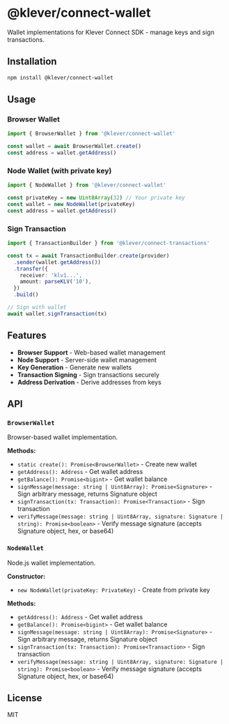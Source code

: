# @klever/connect-wallet

Wallet implementations for Klever Connect SDK - manage keys and sign transactions.

## Installation

```bash
npm install @klever/connect-wallet
```

## Usage

### Browser Wallet

```typescript
import { BrowserWallet } from '@klever/connect-wallet'

const wallet = await BrowserWallet.create()
const address = wallet.getAddress()
```

### Node Wallet (with private key)

```typescript
import { NodeWallet } from '@klever/connect-wallet'

const privateKey = new Uint8Array(32) // Your private key
const wallet = new NodeWallet(privateKey)
const address = wallet.getAddress()
```

### Sign Transaction

```typescript
import { TransactionBuilder } from '@klever/connect-transactions'

const tx = await TransactionBuilder.create(provider)
  .sender(wallet.getAddress())
  .transfer({
    receiver: 'klv1...',
    amount: parseKLV('10'),
  })
  .build()

// Sign with wallet
await wallet.signTransaction(tx)
```

## Features

- **Browser Support** - Web-based wallet management
- **Node Support** - Server-side wallet management
- **Key Generation** - Generate new wallets
- **Transaction Signing** - Sign transactions securely
- **Address Derivation** - Derive addresses from keys

## API

### `BrowserWallet`

Browser-based wallet implementation.

**Methods:**

- `static create(): Promise<BrowserWallet>` - Create new wallet
- `getAddress(): Address` - Get wallet address
- `getBalance(): Promise<bigint>` - Get wallet balance
- `signMessage(message: string | Uint8Array): Promise<Signature>` - Sign arbitrary message, returns Signature object
- `signTransaction(tx: Transaction): Promise<Transaction>` - Sign transaction
- `verifyMessage(message: string | Uint8Array, signature: Signature | string): Promise<boolean>` - Verify message signature (accepts Signature object, hex, or base64)

### `NodeWallet`

Node.js wallet implementation.

**Constructor:**

- `new NodeWallet(privateKey: PrivateKey)` - Create from private key

**Methods:**

- `getAddress(): Address` - Get wallet address
- `getBalance(): Promise<bigint>` - Get wallet balance
- `signMessage(message: string | Uint8Array): Promise<Signature>` - Sign arbitrary message, returns Signature object
- `signTransaction(tx: Transaction): Promise<Transaction>` - Sign transaction
- `verifyMessage(message: string | Uint8Array, signature: Signature | string): Promise<boolean>` - Verify message signature (accepts Signature object, hex, or base64)

## License

MIT
